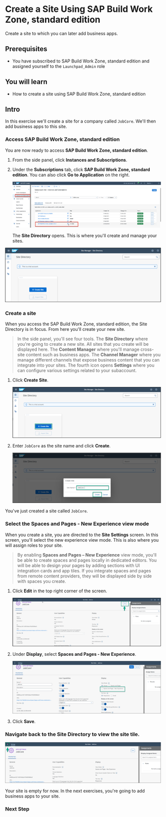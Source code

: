 


# Create a Site Using SAP Build Work Zone, standard edition
<!-- description --> Create a site to which you can later add business apps.

## Prerequisites
 - You have subscribed to SAP Build Work Zone, standard edition and assigned yourself to the `Launchpad_Admin` role
 

## You will learn
  - How to create a site using SAP Build Work Zone, standard edition

## Intro
In this exercise we'll create a site for a company called `JobCore`. We'll then add business apps to this site.


### Access SAP Build Work Zone, standard edition

You are now ready to access **SAP Build Work Zone, standard edition**. 

1. From the side panel, click **Instances and Subscriptions**.

2. Under the **Subscriptions** tab, click  **SAP Build Work Zone, standard edition**.  You can also click **Go to Application** on the right.

    ![Go to application](16-go-to-application.png)

   The **Site Directory** opens. This is where you'll create and manage your sites.

  ![Open Site Directory](17-open-site-directory.png)

### Create a site


When you access the SAP Build Work Zone, standard edition, the Site Directory is in focus. From here you'll create your new site.

> In the side panel, you'll see four tools. The **Site Directory** where you're going to create a new site. All sites that you create will be displayed here. The **Content Manager** where you'll manage cross-site content such as business apps. The **Channel Manager** where you manage different channels that expose business content that you can integrate into your sites. The fourth icon opens **Settings** where you can configure various settings related to your subaccount.


1. Click **Create Site**.

    ![Create site](1_create_new_site.png)

2. Enter `JobCore` as the site name and click **Create**.

    ![Name site](2_name_site.png)

You've just created a site called `JobCore`.



### Select the Spaces and Pages - New Experience view mode


When you create a site, you are directed to the **Site Settings** screen. In this screen, you'll select the new experience view mode. This is also where you will assign roles to your site.

> By enabling **Spaces and Pages – New Experience** view mode, you'll be able to create spaces and pages locally in dedicated editors. You will be able to design your pages by adding sections with UI integration cards and app tiles. If you integrate spaces and pages from remote content providers, they will be displayed side by side with spaces you create.   

  1. Click **Edit** in the top right corner of the screen.

      ![Edit site settings](4_edit_site_settings.png)

  2. Under **Display**, select **Spaces and Pages - New Experience**.

      ![Select new experience](5_select_new_experience.png)

  3. Click **Save**.


### Navigate back to the Site Directory to view the site tile.

  ![Navigate to site directory](3-to-site-directory.png)


  Your site is empty for now. In the next exercises, you're going to add business apps to your site.

### Next Step

